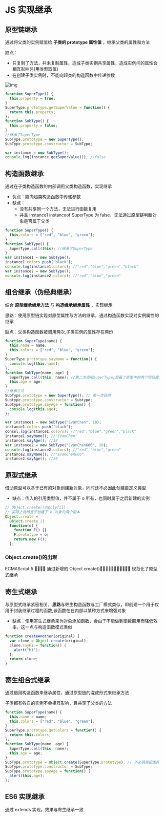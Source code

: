 # JS 实现继承

## 原型链继承

通过将父类的实例赋值给 **子类的 prototype 属性值** ，继承父类的属性和方法

缺点：

- 只复制了方法，并未复制属性，造成子类实例共享属性，造成实例间的属性会相互影响(引用类型取值)
- 在创建子类实例时，不能向超类的构造函数中传递参数

![img](http://files.jb51.net/file_images/article/201606/2016062216225510.png)

```js
function SuperType() {
  this.property = true;
}
SuperType.prototype.getSuperValue = function() {
  return this.property;
};
function SubType() {
  this.property = false;
}
//继承了SuperType
SubType.prototype = new SuperType();
SubType.prototype.constructor = SubType;

var instance = new SubType();
console.log(instance.getSuperValue()); //false
```

## 构造函数继承

通过在子类构造函数的内部调用父类构造函数，实现继承

- 优点：能向超类构造函数中传递参数
- 缺点：
  - 没有共享同一个方法，无法进行函数复用
  - 并且 instance1 instanceof SuperType 为 false，无法通过原型链判断对象是否属于父类

```js
function SuperType() {
  this.colors = ["red", "blue", "green"];
}
function SubType() {
  SuperType.call(this); //继承了SuperType
}
var instance1 = new SubType();
instance1.colors.push("black");
console.log(instance1.colors); //"red","blue","green","black"
var instance2 = new SubType();
console.log(instance2.colors); //"red","blue","green"
```

## 组合继承（伪经典继承）

结合 **原型继承继承方法** 与 **构造继承继承属性** ，实现继承

思路：使用原型链实现对原型属性与方法的继承，通过构造函数实现对实例属性的继承

缺点：父类构造函数被调用两次,子类实例的属性存在两份

```js
function SuperType(name) {
  this.name = name;
  this.colors = ["red", "blue", "green"];
}
SuperType.prototype.sayName = function() {
  console.log(this.name);
};
function SubType(name, age) {
  SuperType.call(this, name); //第二次调用SuperType,屏蔽了原型中的两个同名属性
  this.age = age;
}
//继承方法
SubType.prototype = new SuperType(); // 第一次调用
Subtype.prototype.constructor = Subtype;
Subtype.prototype.sayAge = function() {
  console.log(this.age);
};

var instance1 = new SubType("EvanChen", 18);
instance1.colors.push("black");
consol.log(instance1.colors); //"red","blue","green","black"
instance1.sayName(); //"EvanChen"
instance1.sayAge(); //18
var instance2 = new SubType("EvanChen666", 20);
console.log(instance2.colors); //"red","blue","green"
instance2.sayName(); //"EvanChen666"
instance2.sayAge(); //20
```

## 原型式继承

借助原型可以基于已有的对象创建新对象，同时还不必因此创建自定义类型

- 缺点：传入的引用类型值，并不属于 o 所有，也同时属于之后新建的实例

```js
// Object.create()的polyfill
// 实际上就相当于创建了 o 对象的两个副本
Object.create =
  Object.create ||
  function(o) {
    function F() {}
    F.prototype = o;
    return new F();
  };
```

### Object.create()的出现

ECMAScript 5 􏳝􏳞􏵅􏷍 通过新增的 Object.create()􏰟􏰠􏷎􏷏􏶑􏰜􏱏􏲜􏰗􏱺􏱻 规范化了原型式继承

## 寄生式继承

与原型式继承紧密相关，**思路**与寄生构造函数与工厂模式类似，即创建一个用于仅用于封装继承过程的函数,该函数在在内部以某种方式来增强对象

- 缺点：使用寄生式继承来为对象添加函数，会由于不能做到函数服用而降低效率，这一点与构造函数模式类似

```js
function createAnother(original) {
  var clone = Object.create(original);
  clone.sayHi = function() {
    alert("hi");
  };
  return clone;
}
```

## 寄生组合式继承

通过借用构造函数来继承属性，通过原型链的混成形式来继承方法

子类都有各自的实例不会相互影响，且共享了父类的方法

```js
function SuperType(name) {
  this.name = name;
  this.colors = ["red", "blue", "green"];
}
SuperType.prototype.getColors = function() {
  return this.colors;
};
function SubType(name, age) {
  SuperType.call(this, name);
  this.age = age;
}
SubType.prototype = Object.create(SuperType.prototype); // 不必调用超类构造函数，只需要副本即可
SubType.prototype.constructor = SubType;
SubType.prototype.sayAge = function() {
  alert(this.age);
};
```

## ES6 实现继承

通过 extends 实现，效果与寄生继承一致

